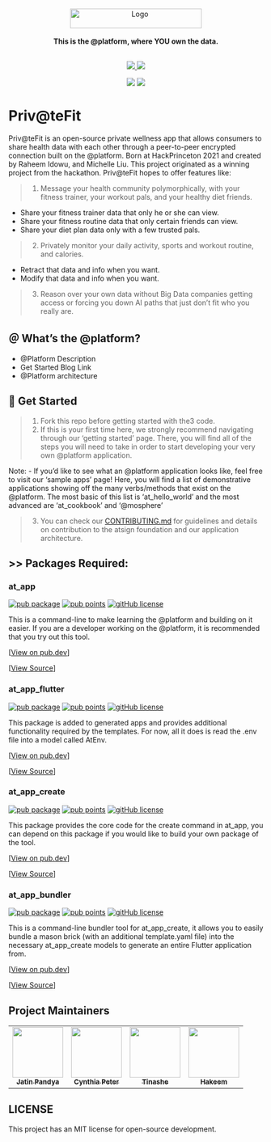 <br />
<p align="center">
    <a href="atsign.com" target="_blank"><img width="260" height="39" src="https://atsign.dev/assets/img/@platform_logo_grey.svg?sanitize=true"
" alt="Logo"></a>
    <br />
    <br />
    <b>This is the @platform, where YOU own the data.</b>
    <br />
    <br />
</p>
<p align="center">
  <a href="https://discord.gg/TpGPHQcK3G">
   <img src="https://img.shields.io/discord/778383211214536722?label=Join%20Our%20Community&style=appveyor&logo=discord&color=orange">
   </a>
  <a href="https://twitter.com/intent/follow?screen_name=atsigncompany">
    <img src="https://img.shields.io/twitter/follow/atsigncompany?style=social" />
  </a>
</p>
<p align="center">
   <img src="https://img.shields.io/github/downloads/atsign-foundation/privatefit/total?style=social">
    <img src="https://img.shields.io/github/repo-size/atsign-foundation/privatefit" />
</p>


# Priv@teFit

Priv@teFit is an open-source private wellness app that allows consumers to share health data with each other through a peer-to-peer encrypted connection built on the @platform. Born at HackPrinceton 2021 and created by Raheem Idowu, and Michelle Liu. This project originated as a winning project from the hackathon.
Priv@teFit hopes to offer features like:

> 1. Message your health community polymorphically, with your fitness trainer, your workout pals, and your healthy diet friends.
- Share your fitness trainer data that only he or she can view.
- Share your fitness routine data that only certain friends can view.
- Share your diet plan data only with a few trusted pals.

> 2. Privately monitor your daily activity, sports and workout routine, and calories.
- Retract that data and info when you want.
- Modify that data and info when you want.

> 3. Reason over your own data without Big Data companies getting access or forcing you down AI paths that just don’t fit who you really are.

## ＠ What’s the @platform? 

- @Platform Description
- Get Started Blog Link
- @Platform architecture

## 🦦 Get Started

> 1. Fork this repo before getting started with the3 code.
> 2. If this is your first time here, we strongly recommend navigating through our ‘getting started’ page. There, you will find all of the steps you will need to take in order to start developing your very own @platform application.

Note: - If you’d like to see what an @platform application looks like, feel free to visit our ‘sample apps’ page! Here, you will find a list of demonstrative applications showing off the many verbs/methods that exist on the @platform. The most basic of this list is ‘at_hello_world’ and the most advanced are ‘at_cookbook’ and ‘@mosphere’

> 3. You can check our [CONTRIBUTING.md](./CONTRIBUTING.md) for guidelines and details on contribution to the atsign foundation and our application architecture.

## >> Packages Required: 
     
### at_app

[![pub package](https://img.shields.io/pub/v/at_app)](https://pub.dev/packages/at_app)
[![pub points](https://badges.bar/at_app/pub%20points)](https://pub.dev/packages/at_app/score)
[![gitHub license](https://img.shields.io/badge/license-BSD3-blue.svg)](packages/at_app/LICENSE)

This is a command-line to make learning the @platform and building on it easier. If you are a developer working on the @platform, it is recommended that you try out this tool.

[[View on pub.dev](https://pub.dev/packages/at_app)]

[[View Source](/packages/at_app)]

### at_app_flutter

[![pub package](https://img.shields.io/pub/v/at_app_flutter)](https://pub.dev/packages/at_app_flutter)
[![pub points](https://badges.bar/at_app_flutter/pub%20points)](https://pub.dev/packages/at_app_flutter/score)
[![gitHub license](https://img.shields.io/badge/license-BSD3-blue.svg)](packages/at_app_flutter/LICENSE)

This package is added to generated apps and provides additional functionality required by the templates. For now, all it does is read the .env file into a model called AtEnv.

[[View on pub.dev](https://pub.dev/packages/at_app_flutter)]

[[View Source](/packages/at_app_flutter)]

### at_app_create

[![pub package](https://img.shields.io/pub/v/at_app_create)](https://pub.dev/packages/at_app_create)
[![pub points](https://badges.bar/at_app_create/pub%20points)](https://pub.dev/packages/at_app_create/score)
[![gitHub license](https://img.shields.io/badge/license-BSD3-blue.svg)](/packages/at_app_create/LICENSE)

This package provides the core code for the create command in at_app, you can depend on this package if you would like to build your own package of the tool.

[[View on pub.dev](https://pub.dev/packages/at_app_create)]

[[View Source](/packages/at_app_create)]

### at_app_bundler

[![pub package](https://img.shields.io/pub/v/at_app_bundler)](https://pub.dev/packages/at_app_bundler)
[![pub points](https://badges.bar/at_app_bundler/pub%20points)](https://pub.dev/packages/at_app_bundler/score)
[![gitHub license](https://img.shields.io/badge/license-BSD3-blue.svg)](/packages/at_app_bundler/LICENSE)


This is a command-line bundler tool for at_app_create, it allows you to easily bundle a mason brick (with an additional template.yaml file) into the necessary at_app_create models to generate an entire Flutter application from.

[[View on pub.dev](https://pub.dev/packages/at_app_bundler)]

[[View Source](/packages/at_app_bundler)]

## Project Maintainers 

<table>
  <tr>
    <td align="center"><a href="https://github.com/Jatinpandya26"><img src="https://avatars.githubusercontent.com/u/44518520?v=5" width="100px;" alt=""/><br /><sub><b>Jatin Pandya</b></sub></a></td>
    <td align="center"><a href="https://github.com/CynthiaPeter"><img src="https://avatars.githubusercontent.com/u/33583060?v=4" width="100px;" alt=""/><br /><sub><b>Cynthia Peter</b></sub></a></td>
    <td align="center"><a href="https://github.com/tinashe404r"><img src="https://avatars.githubusercontent.com/u/69275762?v=4" width="100px;" alt=""/><br /><sub><b>Tinashe</b></sub></a></td>
    <td align="center"><a href="https://github.com/hakeemawbreyr"><img src="https://avatars.githubusercontent.com/u/84093704?v=4" width="100px;" alt=""/><br /><sub><b>Hakeem</b></sub></a></td>
</tr>
</table>

## LICENSE
This project has an MIT license for open-source development.
